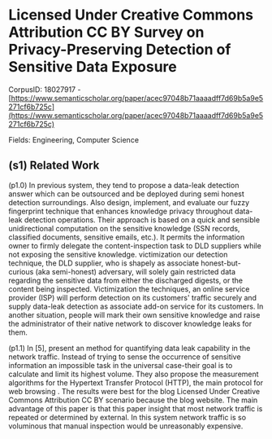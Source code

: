 # Licensed Under Creative Commons Attribution CC BY Survey on Privacy-Preserving Detection of Sensitive Data Exposure

CorpusID: 18027917 - [https://www.semanticscholar.org/paper/acec97048b71aaaadff7d69b5a9e5271cf6b725c](https://www.semanticscholar.org/paper/acec97048b71aaaadff7d69b5a9e5271cf6b725c)

Fields: Engineering, Computer Science

## (s1) Related Work
(p1.0) In previous system, they tend to propose a data-leak detection answer which can be outsourced and be deployed during semi honest detection surroundings. Also design, implement, and evaluate our fuzzy fingerprint technique that enhances knowledge privacy throughout data-leak detection operations. Their approach is based on a quick and sensible unidirectional computation on the sensitive knowledge (SSN records, classified documents, sensitive emails, etc.). It permits the information owner to firmly delegate the content-inspection task to DLD suppliers while not exposing the sensitive knowledge. victimization our detection technique, the DLD supplier, who is shapely as associate honest-but-curious (aka semi-honest) adversary, will solely gain restricted data regarding the sensitive data from either the discharged digests, or the content being inspected. Victimization the techniques, an online service provider (ISP) will perform detection on its customers' traffic securely and supply data-leak detection as associate add-on service for its customers. In another situation, people will mark their own sensitive knowledge and raise the administrator of their native network to discover knowledge leaks for them.

(p1.1) In [5], present an method for quantifying data leak capability in the network traffic. Instead of trying to sense the occurrence of sensitive information an impossible task in the universal case-their goal is to calculate and limit its highest volume. They also propose the measurement algorithms for the Hypertext Transfer Protocol (HTTP), the main protocol for web browsing . The results were best for the blog Licensed Under Creative Commons Attribution CC BY scenario because the blog website. The main advantage of this paper is that this paper insight that most network traffic is repeated or determined by external. In this system network traffic is so voluminous that manual inspection would be unreasonably expensive.
